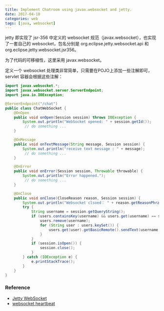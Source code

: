 ```yaml
---
title: Implement Chatroom using javax.websocket and jetty. 
date: 2017-04-10
categories: web
tags: [java, websocket]
---
```


jetty 即实现了 jsr-356 中定义的 websocket 规范（javax.websocket），也实现了一套自己的 websocket，包名分别是 org.eclipse.jetty.websocket.api 和 org.eclipse.jetty.websocket.jsr356。

为了代码的可移植性，这里采用 javax.websocket。

定义一个 websocket 处理类非常简单，只需要在POJO上添加一些注解即可，servlet 容器会根据这些注解：
```java
import javax.websocket.*;
import javax.websocket.server.ServerEndpoint;
import java.io.IOException;

@ServerEndpoint("/chat")
public class ChatWebSocket {
    @OnOpen
    public void onOpen(Session session) throws IOException {
        System.out.println("WebSocket opened: " + session.getId());
    	 // do something ...
    }

    @OnMessage
    public void onTextMessage(String message, Session session) {
        System.out.println("receive text message : " + message);
    	 // do something ...
    }

    @OnError
    public void onError(Session session, Throwable throwable) {
        System.out.println("Error happened.");
	     // do something ...
    }

    @OnClose
    public void onClose(CloseReason reason, Session session) {
        System.out.println("Websocket clsoed： " + reason.getReasonPhrase());
        try {
            String username = session.getQueryString();
            if (users.containsKey(username) && users.get(username) == session) {
                users.remove(username);
                for (String user : users.keySet()) {
                    users.get(user).getBasicRemote().sendText(username + " leaved this room.");
                }
            }
            if (session.isOpen()) {
                session.close();
            }
        } catch (IOException e) {
            e.printStackTrace();
        }
    }
}
```
### Reference

- [Jetty WebSocket](https://www.eclipse.org/jetty/documentation/9.4.x/ws-intro-api.html)
- [websocket heartbeat](http://django-websocket-redis.readthedocs.io/en/latest/heartbeats.html)
